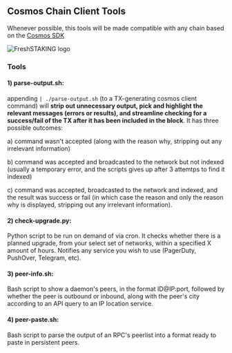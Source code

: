 ## Cosmos Chain Client Tools
Whenever possible, this tools will be made compatible with any chain based on the [Cosmos SDK](https://github.com/cosmos/cosmos-sdk)

![FreshSTAKING logo](https://pbs.twimg.com/profile_images/1539316263314370560/syHanQz4_200x200.jpg 'FreshSTAKING')

### Tools

#### 1) parse-output.sh:
appending `| ./parse-output.sh` (to a TX-generating cosmos client command) will **strip out unnecessary output, pick and highlight the relevant messages (errors or results), and streamline checking for a success/fail of the TX after it has been included in the block**. It has three possible outcomes:

a) command wasn't accepted (along with the reason why, stripping out any irrelevant information)

b) command was accepted and broadcasted to the network but not indexed (usually a temporary error, and the scripts gives up after 3 attemtps to find it indexed)

c) command was accepted, broadcasted to the network and indexed, and the result was success or fail (in which case the reason and only the reason why is displayed, stripping out any irrelevant information).

#### 2) check-upgrade.py:
Python script to be run on demand of via cron. It checks whether there is a planned upgrade, from your select set of networks, within a specified X amount of hours. Notifies any service you wish to use (PagerDuty, PushOver, Telegram, etc).

#### 3) peer-info.sh:
Bash script to show a daemon's peers, in the format ID@IP:port, followed by whether the peer is outbound or inbound, along with the peer's city according to an API query to an IP location service.

#### 4) peer-paste.sh:
Bash script to parse the output of an RPC's peerlist into a format ready to paste in persistent peers.
